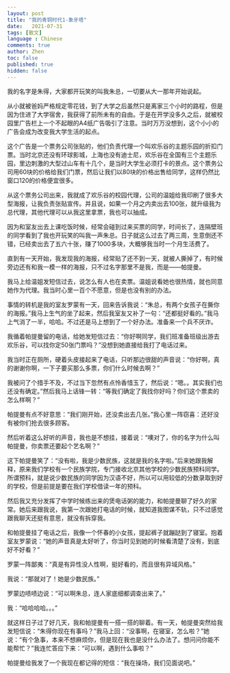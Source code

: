 ```yaml
---
layout: post
title: "我的青铜时代1-象牙塔"
date:   2021-07-31
tags: [散文]
language : Chinese
comments: true
author: Zhen
toc: false
published: true
hidden: false
---
```

我的名字是朱得，大家都开玩笑的叫我朱总，一切要从大一那年开始说起。

从小就被爸妈严格规定零花钱，到了大学之后虽然只是离家三个小时的路程，但是因为住进了大学宿舍，我获得了前所未有的自由。于是在开学没多久之后，就被校园里广告栏上一个不起眼的A4纸广告吸引了注意。当时万万没想到，这个小小的广告会成为改变我大学生活的起点。

这个广告是一个票务公司张贴的，他们负责代理一个叫欢乐谷的主题乐园的折扣门票。当时北京还没有环球影城，上海也没有迪士尼，欢乐谷在全国有三个主题乐园，里边刺激的大型过山车有十几个，是当时大学生必须打卡的景点。这个票务公司用60块的价格给我们门票，然后让我们以80块的价格出售给同学，这样仍然比窗口120的价格便宜很多。

从这个票务公司出来，我就成了欢乐谷的校园代理，公司的温姐给我印刷了很多大型海报，让我负责张贴宣传。并且说，如果一个月之内卖出去100张，就升级我为总代理，其他代理可以从我这里拿票，我也可以抽成。

因为和室友出去上课吃饭时候，经常会碰到过来买票的同学，时间长了，连隔壁班的同学看到了我也开玩笑的叫我一声朱总。日子就这么过去了两三周，生意倒还不错，已经卖出去了五六十张，赚了1000多块，大概够我当时一个月生活费了。

直到有一天开始，我发现我的海报，经常贴了还不到一天，就被人撕掉了，有时候旁边还有和我一模一样的海报，只不过名字那里不是我，而是——帕提曼。

我马上给温姐发短信过去，说怎么有人也在卖票。温姐说看她也很热情，就也同意她作为代理。我当时心里一百个不愿意，但是也没有别的办法。

事情的转机是我的室友罗蒙有一天，回来告诉我说：“朱总，有两个女孩子在撕你的海报。”我马上生气的坐了起来，然后我室友又补了一句：“还都挺好看的。”我马上气消了一半，哈哈。不过还是马上想到了一个好办法。准备来一个兵不厌诈。

我循着帕提曼留的电话，给她发短信过去：“你好啊同学，我们班准备班级出游去欢乐谷，可以找你定50张门票吗？”没想到她直接给我打了电话过来。

我当时正在厕所，硬着头皮接起来了电话，只听那边很甜的声音说：“你好啊，真的谢谢你啊，一下子要买那么多票，你们什么时候去啊？”

我被问了个措手不及，不过当下忽然有点怜香惜玉了，然后说：“嗯。。其实我们也还没有确定。”然后我马上话锋一转：“等我们确定了我找你好吗？你们这个票卖的怎么样啊？”

帕提曼有点不好意思：“我们刚开始，还没卖出去几张。”我心里一阵窃喜：还好没有被你们抢去很多顾客。

然后听着这么好听的声音，我也是不想挂，接着说：“噢对了，你的名字为什么叫帕提曼，你卖票还要起个艺名啊？”

这下帕提曼笑了：“没有啦，我是少数民族，这就是我的名字啦。”后来她跟我解释，原来我们学校有一个民族学院，专门接收北京其他学校的少数民族预科同学。所谓预科，就是说少数民族的同学因为汉语不好，所以可以用较低的分数录取到好的学校，但是前提是要在我们学校借读一年的预科。

然后我又充分发挥了中学时候练出来的煲电话粥的能力，和帕提曼聊了好久的家常。她后来跟我说，我第一次跟她打电话的时候，就知道我图谋不轨，只不过感觉跟我聊天还挺有意思，就没有拆穿我。

和帕提曼挂了电话之后，我像一个怀春的小女孩，提起裤子就蹦跶到了寝室。抱着室友罗蒙说：“她的声音真是太好听了，你当时见到她的时候看清楚了没有，到底好不好看？”

罗蒙一阵鄙夷：“真是有异性没人性啊，挺好看的，而且很有异域风格。”

我说：“那就对了！她是少数民族。”

罗蒙边啧啧边说：“可以啊朱总，连人家底细都调查出来了。”

我：“哈哈哈哈。。。”

就这样日子过了好几天，我和帕提曼有一搭一搭的聊着。有一天，帕提曼突然给我发短信说：“朱得你现在有事吗？”我马上回：“没事啊，在寝室，怎么啦？”她说：“有个急事，本来不想麻烦你，但是现在我也是没什么办法了。想问问你能不能帮忙？”我连忙答应下来：“可以啊，遇到什么事啦？”

帕提曼给我发了一个我现在都记得的短信：“我在操场，我们见面说吧。”




<!--stackedit_data:
eyJoaXN0b3J5IjpbLTc1NzU0ODMxNCw3NDQwMzQxODEsLTE2MT
MwMzY5MDUsNjA4NjEzNzgsMTQzNDU3NDAzLDc2MTU5Nzk4OCwt
MTIxOTUyOTA1MiwxMzg3NzY1MTQ3LDEzMzI0NDI0NjJdfQ==
-->